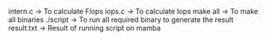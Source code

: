 intern.c -> To calculate Flops
iops.c -> To calculate Iops
make all -> To make all binaries
./script -> To run all required binary to generate the result
result.txt -> Result of running script on mamba
